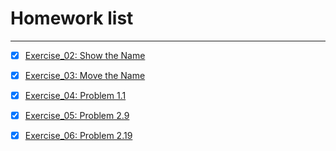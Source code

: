 # Homework list



---

- [x] [Exercise_02: Show the Name][1]
- [x] [Exercise_03: Move the Name][2]
- [x] [Exercise_04: Problem 1.1][3]
- [x] [Exercise_05: Problem 2.9][4]
- [x] [Exercise_06: Problem 2.19][5]


  [1]: https://www.zybuluo.com/Ylllllax/note/880841
  [2]: https://www.zybuluo.com/Ylllllax/note/893718
  [3]: https://www.zybuluo.com/Ylllllax/note/900654
  [4]: https://www.zybuluo.com/Ylllllax/note/911867
  [5]: https://www.zybuluo.com/Ylllllax/note/920763
